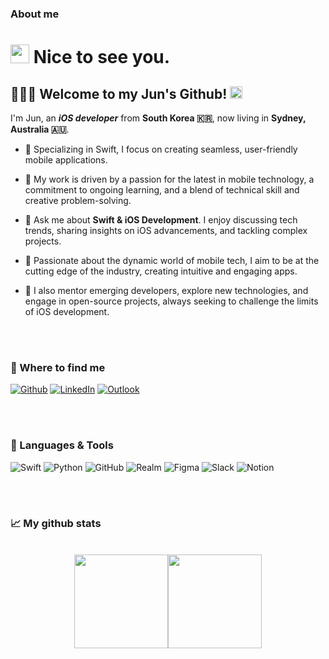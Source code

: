 ### About me
<!-- Header -->
<h1><img src="https://emojis.slackmojis.com/emojis/images/1531849430/4246/blob-sunglasses.gif?1531849430" width="30"/> Nice to see you.</h1>

<h2>
  🙋🏻‍♂️ Welcome to my Jun's Github!   <img src="https://img.shields.io/github/followers/wnsgur4092?style=social" alt="github followers" height="20" /> 
</h2>

I'm Jun, an <b><i>iOS developer</i></b> from <b>South Korea 🇰🇷</b>, now living in <b>Sydney, Australia 🇦🇺</b>. 

- 🔑 Specializing in Swift, I focus on creating seamless, user-friendly mobile applications.

- 🧭 My work is driven by a passion for the latest in mobile technology, a commitment to ongoing learning, and a blend of technical skill and creative problem-solving.

- 💬 Ask me about **Swift & iOS Development**. I enjoy discussing tech trends, sharing insights on iOS advancements, and tackling complex projects.

- 🌟 Passionate about the dynamic world of mobile tech, I aim to be at the cutting edge of the industry, creating intuitive and engaging apps.

- 🚀 I also mentor emerging developers, explore new technologies, and engage in open-source projects, always seeking to challenge the limits of iOS development.

<br><br> <!-- Added space -->
<!-- Info -->
<h3>📍 Where to find me</h3>
<p>
  <a href="https://github.com/wnsgur4092" target="_blank"><img alt="Github" src="https://img.shields.io/badge/GitHub-%2312100E.svg?&style=for-the-badge&logo=Github&logoColor=white" /></a> 
  <a href="https://www.linkedin.com/in/juninsydney" target="_blank"><img alt="LinkedIn" src="https://img.shields.io/badge/linkedin-%230077B5.svg?&style=for-the-badge&logo=linkedin&logoColor=white" /></a> 
  <a href="mailto:junhyuk.lim@outlook.com" target="_blank"><img alt="Outlook" src="https://img.shields.io/badge/Outlook-0078D4.svg?&style=for-the-badge&logo=microsoft-outlook&logoColor=white" /></a>
</p>

<br><br> <!-- Added space -->
<!-- Stack -->
<h3>🔎 Languages & Tools</h3>
<p>
  <img alt="Swift" src="https://img.shields.io/badge/-Swift-FA7343?style=flat-square&logo=swift&logoColor=white" />
  <img alt="Python" src="https://img.shields.io/badge/-Python-3776AB?style=flat-square&logo=python&logoColor=white" />
  <img alt="GitHub" src="https://img.shields.io/badge/-GitHub-181717?style=flat-square&logo=github&logoColor=white" />
  <img alt="Realm" src="https://img.shields.io/badge/-Realm-39477F?style=flat-square&logo=realm&logoColor=white" />
  <img alt="Figma" src="https://img.shields.io/badge/-Figma-F24E1E?style=flat-square&logo=figma&logoColor=white" />
  <img alt="Slack" src="https://img.shields.io/badge/-Slack-4A154B?style=flat-square&logo=slack&logoColor=white" />
  <img alt="Notion" src="https://img.shields.io/badge/-Notion-000000?style=flat-square&logo=notion&logoColor=white" />
</p>



<!-- <img align="right" alt="GIF" src="https://github.com/abhisheknaiidu/abhisheknaiidu/blob/master/code.gif?raw=true" width="500" height="320" /> -->

<br><br> <!-- Added space -->

<h3 align="left">📈 My github stats</h3>
<br />

<div style="display: flex; justify-content: center; align-items: center;">
  <img src="https://github-readme-stats.vercel.app/api?username=wnsgur4092&show_icons=true&theme=gotham&locale=en" style="height: 150px;" />
  <img src="https://github-readme-stats.vercel.app/api/top-langs/?username=wnsgur4092&layout=compact&show_icons=true&theme=gotham&locale=en" style="height: 150px;" />
</div>


<!--
<div align="center" style="display: flex; justify-content: center; align-items: center;">
  <img src="https://github-readme-stats.vercel.app/api?username=wnsgur4092&show_icons=true&theme=gotham&locale=en" style="height: 195px;" />
  <img src="https://github-readme-stats.vercel.app/api/top-langs/?username=wnsgur4092&layout=compact&show_icons=true&theme=gotham&locale=en" style="height: 195px;" />
  <img src="https://github-readme-streak-stats.herokuapp.com/?user=wnsgur4092&theme=gotham" alt="wnsgur4092" style="height: 195px;" />
</div>
-->



